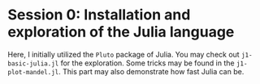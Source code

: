 # Session 0: Installation and exploration of the Julia language

Here, I initially utilized the `Pluto` package of Julia.
You may check out `j1-basic-julia.jl` for the exploration.
Some tricks may be found in the `j1-plot-mandel.jl`.
This part may also demonstrate how fast Julia can be.
